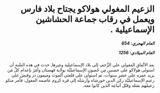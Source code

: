 <h1 dir="rtl">الزعيم المغولي هولاكو يجتاح بلاد فارس ويعمل في رقاب جماعة الحشاشين الإسماعيلية .</h1>

<h5 dir="rtl">العام الهجري:  654

العام الميلادي: 1256

</h5>

<p dir="rtl">بعد الاتِّفاقِ المغولي على الزَّحفِ إلى بلاد الإسماعيلية وغيرها, حدث في هذه السَّنة أن استولى هولاكو على حصنينِ مِن حُصونِ الإسماعيليَّة بولاية قهستان وأمَرَ بإعدام كلِّ مَن يزيد عمره على عشرِ سنوات، ثم استولى على قلعتي ألموت وميمون دز وقبضَ على زعيمِ الإسماعيليَّة ركن الدين خورشاه وأرسَلَه إلى قره كروم عاصمة المغول، فأمر منكو زعيمُهم بقتله وقتْل أتباعِه الذين كانوا معه.</p></br>
